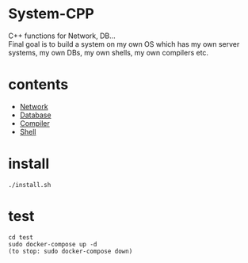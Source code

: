 # System-CPP
C++ functions for Network, DB...  
Final goal is to build a system on my own OS which has my own server systems, my own DBs, my own shells, my own compilers etc.

# contents
 - [Network](Network/)
 - [Database](Database/)
 - [Compiler](Compiler/)
 - [Shell](Shell/)

# install
```
./install.sh
```

# test
```
cd test
sudo docker-compose up -d
(to stop: sudo docker-compose down)
```
